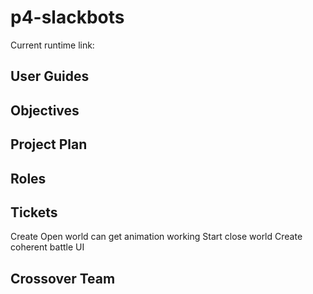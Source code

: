 # p4-slackbots

Current runtime link: 

## User Guides


## Objectives


## Project Plan


## Roles


## Tickets
Create Open world can get animation working 
Start close world 
Create coherent battle UI 


## Crossover Team









































